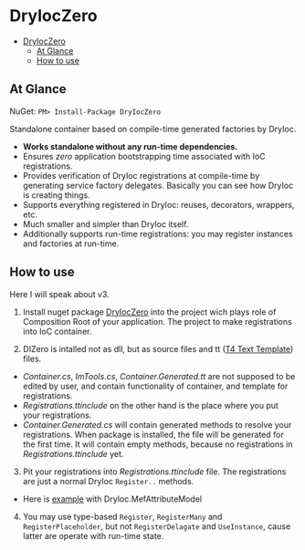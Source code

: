 # DryIocZero

- [DryIocZero](#dryioczero)
  - [At Glance](#at-glance)
  - [How to use](#how-to-use)

## At Glance

NuGet: `PM> Install-Package DryIocZero`

Standalone container based on compile-time generated factories by DryIoc. 

- __Works standalone without any run-time dependencies.__
- Ensures _zero_ application bootstrapping time associated with IoC registrations.
- Provides verification of DryIoc registrations at compile-time by generating service factory delegates. 
Basically you can see how DryIoc is creating things.
- Supports everything registered in DryIoc: reuses, decorators, wrappers, etc.
- Much smaller and simpler than DryIoc itself. 
- Additionally supports run-time registrations: you may register instances and factories at run-time.

## How to use

Here I will speak about v3.

1. Install nuget package [DryIocZero](https://www.nuget.org/packages/DryIocZero/3.0.0) into the project wich plays role of Composition Root of your application. The project to make registrations into IoC container.

2. DIZero is intalled not as dll, but as source files and tt ([T4 Text Template](https://docs.microsoft.com/en-us/visualstudio/modeling/code-generation-and-t4-text-templates)) files.

- _Container.cs_, _ImTools.cs_, _Container.Generated.tt_ are not supposed to be edited by user, and contain functionality of container, and template for registrations.
- _Registrations.ttinclude_ on the other hand is the place where you put your registrations.
- _Container.Generated.cs_ will contain generated  methods to resolve your registrations. When package is installed, the file will be generated for the first time. It will contain empty methods, because no registrations in _Registrations.ttinclude_ yet.

3. Pit your registrations into _Registrations.ttinclude_ file. The registrations are just a normal DryIoc `Register..` methods. 

- Here is [example](https://bitbucket.org/dadhi/dryioc/src/892bea22352d8a62bd287b00447f0399fbe10fb4/Net45/DryIocZero.UnitTests/DryIocZero/Registrations.ttinclude?at=default&fileviewer=file-view-default) with DryIoc.MefAttributeModel

4. You may use type-based `Register`, `RegisterMany` and `RegisterPlaceholder`, but not `RegisterDelagate` and `UseInstance`, cause latter are operate with run-time state.